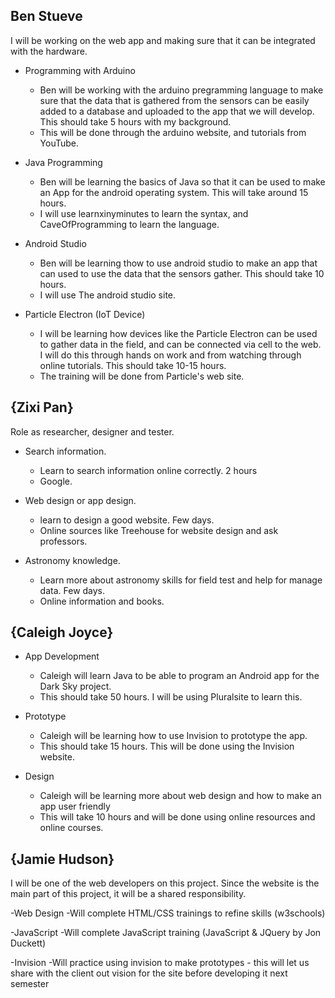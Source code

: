 ## Ben Stueve
I will be working on the web app and making sure that it can be integrated with the hardware.


- Programming with Arduino
  - Ben will be working with the arduino pregramming language to make sure that the data that is gathered from the sensors can be easily added to a database and uploaded to the app that we will develop. This should take 5 hours with my background.
  - This will be done through the arduino website, and tutorials from YouTube. 

- Java Programming
  - Ben will be learning the basics of Java so that it can be used to make an App for the android operating system. This will take around 15 hours.
  - I will use learnxinyminutes to learn the syntax, and CaveOfProgramming to learn the language.
  
- Android Studio
  - Ben will be learning thow to use android studio to make an app that can used to use the data that the sensors gather. This should take 10 hours.
  - I will use The android studio site.

- Particle Electron (IoT Device)
  - I will be learning how devices like the Particle Electron can be used to gather data in the field, and can be connected via cell to the web. I will do this through hands on work and from watching through online tutorials. This should take 10-15 hours.
  - The training will be done from Particle's web site.

## {Zixi Pan}
Role as researcher, designer and tester.

- Search information.
  - Learn to search information online correctly. 2 hours
  - Google.

- Web design or app design.
  - learn to design a good website. Few days.
  - Online sources like Treehouse for website design and ask professors.

- Astronomy knowledge.
  - Learn more about astronomy skills for field test and help for manage data. Few days.
  - Online information and books.


## {Caleigh Joyce}

- App Development
	- Caleigh will learn Java to be able to program an Android app for the Dark Sky project.
	- This should take 50 hours. I will be using Pluralsite to learn this. 

- Prototype 
	- Caleigh will be learning how to use Invision to prototype the app.
	- This should take 15 hours. This will be done using the Invision website.

- Design
	- Caleigh will be learning more about web design and how to make an app user friendly
	- This will take 10 hours and will be done using online resources and online courses.

## {Jamie Hudson}
I will be one of the web developers on this project. Since the website is the main part of this project, it will be a shared responsibility.

-Web Design
	-Will complete HTML/CSS trainings to refine skills (w3schools)

-JavaScript
	-Will complete JavaScript training (JavaScript & JQuery by Jon Duckett)
	
-Invision
	-Will practice using invision to make prototypes - this will let us share with the client out vision for the site before developing it next semester

